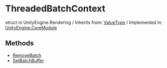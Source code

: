 # ThreadedBatchContext
struct in UnityEngine.Rendering
 / Inherits from: <a href="https://docs.unity3d.com/6000.2/Documentation/ScriptReference/ValueType.html">ValueType</a> / Implemented in: <a href="https://docs.unity3d.com/6000.2/Documentation/ScriptReference/UnityEngine.CoreModule.html">UnityEngine.CoreModule</a>

## Methods
- <a href="https://docs.unity3d.com/6000.2/Documentation/ScriptReference/ThreadedBatchContext.RemoveBatch.html">RemoveBatch</a>
- <a href="https://docs.unity3d.com/6000.2/Documentation/ScriptReference/ThreadedBatchContext.SetBatchBuffer.html">SetBatchBuffer</a>
